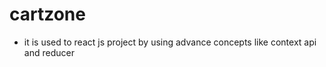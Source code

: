 # cartzone

- it is used to react js project by using advance concepts like context api and reducer

